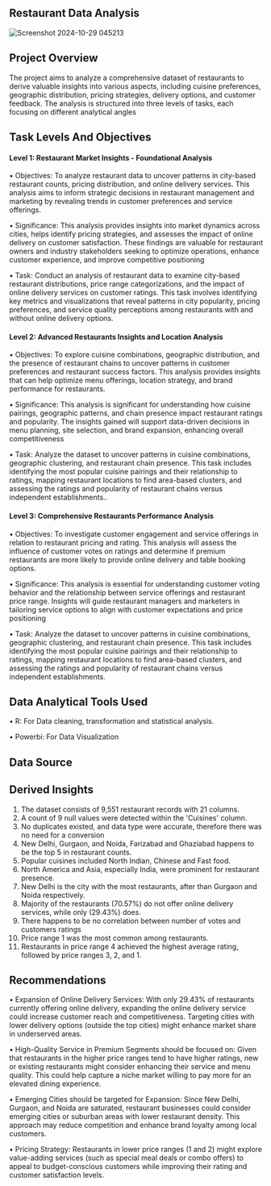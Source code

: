 ## Restaurant Data Analysis

![Screenshot 2024-10-29 045213](https://github.com/user-attachments/assets/876c089d-dcfe-4035-9476-b92f9283f6e2)


## Project Overview



The project aims to analyze a comprehensive dataset of restaurants to derive valuable insights into various aspects, including cuisine preferences, geographic distribution, pricing strategies, delivery options, and customer feedback. The analysis is structured into three levels of tasks, each focusing on different analytical angles



## Task Levels And Objectives



#### Level 1: Restaurant Market Insights - Foundational Analysis

• Objectives: To analyze restaurant data to uncover patterns in city-based restaurant counts, pricing distribution, and online delivery services. This analysis aims to inform strategic decisions in restaurant management and marketing by revealing trends in customer preferences and service offerings.

• Significance: This analysis provides insights into market dynamics across cities, helps identify pricing strategies, and assesses the impact of online delivery on customer satisfaction. These findings are valuable for restaurant owners and industry stakeholders seeking to optimize operations, enhance customer experience, and improve competitive positioning

• Task: Conduct an analysis of restaurant data to examine city-based restaurant distributions, price range categorizations, and the impact of online delivery services on customer ratings. This task involves identifying key metrics and visualizations that reveal patterns in city popularity, pricing preferences, and service quality perceptions among restaurants with and without online delivery options.






#### Level 2:  Advanced Restaurants Insights and Location Analysis

• Objectives: To explore cuisine combinations, geographic distribution, and the presence of restaurant chains to uncover patterns in customer preferences and restaurant success factors. This analysis provides insights that can help optimize menu offerings, location strategy, and brand performance for restaurants.

• Significance: This analysis is significant for understanding how cuisine pairings, geographic patterns, and chain presence impact restaurant ratings and popularity. The insights gained will support data-driven decisions in menu planning, site selection, and brand expansion, enhancing overall competitiveness


• Task: Analyze the dataset to uncover patterns in cuisine combinations, geographic clustering, and restaurant chain presence. This task includes identifying the most popular cuisine pairings and their relationship to ratings, mapping restaurant locations to find area-based clusters, and assessing the ratings and popularity of restaurant chains versus independent establishments..




#### Level 3: Comprehensive Restaurants Performance Analysis

• Objectives: To investigate customer engagement and service offerings in relation to restaurant pricing and rating. This analysis will assess the influence of customer votes on ratings and determine if premium restaurants are more likely to provide online delivery and table booking options.


• Significance: This analysis is essential for understanding customer voting behavior and the relationship between service offerings and restaurant price range. Insights will guide restaurant managers and marketers in tailoring service options to align with customer expectations and price positioning


• Task: Analyze the dataset to uncover patterns in cuisine combinations, geographic clustering, and restaurant chain presence. This task includes identifying the most popular cuisine pairings and their relationship to ratings, mapping restaurant locations to find area-based clusters, and assessing the ratings and popularity of restaurant chains versus independent establishments.


## Data Analytical Tools Used
• R: For Data cleaning, transformation and statistical analysis.

• Powerbi: For Data Visualization



## Data Source



## Derived Insights

1.	The dataset consists of 9,551 restaurant records with 21 columns.
2.	A count of 9 null values were detected within the 'Cuisines' column.
3.	No duplicates existed, and data type were accurate, therefore there was no need for a conversion
4.	New Delhi, Gurgaon, and Noida, Farizabad and Ghaziabad happens to be the top 5  in restaurant counts.
5.	Popular cuisines included North Indian, Chinese and Fast food.
6.	North America and Asia, especially India, were prominent for restaurant presence.
7.	New Delhi is the city with the most restaurants, after than  Gurgaon and  Noida respectively.
8.	Majority of the restaurants (70.57%) do not offer online delivery services, while only (29.43%) does.
9.	There happens to be no correlation between number of votes and customers ratings
10.	Price range 1 was the most common among restaurants.
11.	Restaurants in price range 4 achieved the highest average rating, followed by price ranges 3, 2, and 1.


## Recommendations

• Expansion of Online Delivery Services: With only 29.43% of restaurants currently offering online delivery, expanding the online delivery service could increase customer reach and competitiveness. Targeting cities with lower delivery options (outside the top cities) might enhance market share in underserved areas.

• High-Quality Service in Premium Segments should be focused on: Given that restaurants in the higher price ranges tend to have higher ratings, new or existing restaurants might consider enhancing their service and menu quality. This could help capture a niche market willing to pay more for an elevated dining experience.

• Emerging Cities should be targeted for Expansion: Since New Delhi, Gurgaon, and Noida are saturated, restaurant businesses could consider emerging cities or suburban areas with lower restaurant density. This approach may reduce competition and enhance brand loyalty among local customers.

• Pricing Strategy: Restaurants in lower price ranges (1 and 2) might explore value-adding services (such as special meal deals or combo offers) to appeal to budget-conscious customers while improving their rating and customer satisfaction levels.
















